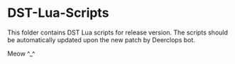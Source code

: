 # DST-Lua-Scripts
This folder contains DST Lua scripts for release version. The scripts should be automatically updated upon the new patch by Deerclops bot. 

Meow ^_^
